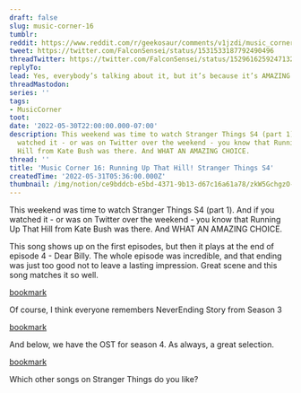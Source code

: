 ```yaml
---
draft: false
slug: music-corner-16
tumblr:
reddit: https://www.reddit.com/r/geekosaur/comments/v1jzdi/music_corner_16_running_up_that_hill/
tweet: https://twitter.com/FalconSensei/status/1531533187792490496
threadTwitter: https://twitter.com/FalconSensei/status/1529616259247132673
replyTo:
lead: Yes, everybody’s talking about it, but it’s because it’s AMAZING!
threadMastodon:
series: ''
tags:
- MusicCorner
toot:
date: '2022-05-30T22:00:00.000-07:00'
description: This weekend was time to watch Stranger Things S4 (part 1). And if you
  watched it - or was on Twitter over the weekend - you know that Running Up That
  Hill from Kate Bush was there. And WHAT AN AMAZING CHOICE.
thread: ''
title: 'Music Corner 16: Running Up That Hill! Stranger Things S4'
createdTime: '2022-05-31T05:36:00.000Z'
thumbnail: /img/notion/ce9bddcb-e5bd-4371-9b13-d67c16a61a78/zkW5GchgzO-1200.jpeg
---
```


This weekend was time to watch Stranger Things S4 (part 1). And if you watched it - or was on Twitter over the weekend - you know that Running Up That Hill from Kate Bush was there. And WHAT AN AMAZING CHOICE.

This song shows up on the first episodes, but then it plays at the end of episode 4 - Dear Billy. The whole episode was incredible, and that ending was just too good not to leave a lasting impression. Great scene and this song matches it so well.

[bookmark](https://www.youtube.com/watch?v=bV0RAcuG2Ao)

Of course, I think everyone remembers NeverEnding Story from Season 3

[bookmark](https://www.youtube.com/watch?v=O5HQ1sZseKg)

And below, we have the OST for season 4. As always, a great selection.

[bookmark](https://www.youtube.com/watch?v=yhUE3wW2irI)

Which other songs on Stranger Things do you like?